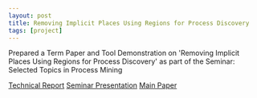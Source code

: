 ```yaml
---
layout: post
title: Removing Implicit Places Using Regions for Process Discovery
tags: [project]
---
```


Prepared a Term Paper and Tool Demonstration on 'Removing Implicit Places Using Regions for Process Discovery' as part of the Seminar: Selected Topics in Process Mining

<a href="/seminar_report.pdf"> Technical Report</a>
<a href="/seminar_presentation.pdf"> Seminar Presentation</a>
<a href="/seminar_paper.pdf"> Main Paper</a>
